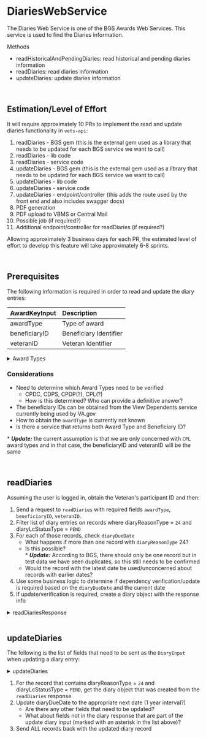 
# DiariesWebService

The Diaries Web Service is one of the BGS Awards Web Services.  This service is used to find the Diaries information. 

Methods
- readHistoricalAndPendingDiaries: read historical and pending diaries information
- readDiaries: read diaries information
- updateDiaries: update diaries information

<br>

## Estimation/Level of Effort
It will require approximately 10 PRs to implement the read and update diaries functionality in `vets-api`:
   1. readDiaries - BGS gem (this is the external gem used as a library that needs to be updated for each BGS service we want to call)
   2. readDiaries - lib code
   3. readDiaries - service code
   4. updateDiaries - BGS gem (this is the external gem used as a library that needs to be updated for each BGS service we want to call)
   5. updateDiaries - lib code
   6. updateDiaries - service code
   7. updateDiaries - endpoint/controller (this adds the route used by the front end and also includes swagger docs)
   8. PDF generation
   9. PDF upload to VBMS or Central Mail
  10. Possible job (if required?)
  11. Additional endpoint/controller for readDiaries (if required?)
  
Allowing approximately 3 business days for each PR, the estimated level of effort to develop this feature will take approximately 6-8 sprints.  

<br>

## Prerequisites

The following information is required in order to read and update the diary entries:

 | AwardKeyInput | Description            |
 | :------------ | :--------------------- |
 | awardType     | Type of award          |
 | beneficiaryID | Beneficiary Identifier |
 | veteranID     | Veteran Identifier     |

<details>
<summary>Award Types</summary>
<br>
 
 | Award Type | Description                                |
 | :--------- | :----------------------------------------- |
 | CPL        | Compensation/Pension Live                  |
 | BUR        | Burial                                     |
 | MOH        | Medal of Honor                             |
 | CA         | Clothing Allowance                         |
 | CPDC       | CPD Child                                  |
 | CPDS       | CPD Spouse                                 |
 | CPDP       | CPD Parent                                 |
 | 306V       | 306 Veteran                                |
 | 306S       | 306 Spouse                                 |
 | 306C       | 306 Child                                  |
 | OLV        | Old Law Veteran                            |
 | OLS        | Old Law Spouse                             |
 | OLC        | Old Law Child                              |
 | ACC        | Accrued                                    |
 | DCS        | Death Comp Spouse                          |
 | DCC        | Death Comp Child                           |
 | DCP        | Death Comp Parent                          |
 | 1312S      | 1312A Spouse                               |
 | 1312C      | 1312A Child                                |
 | 1312P      | 1312A Parent                               |
 | !EORP      | Emergency Officer's Retired Pay            |
 | SB         | CH 18 Spina Bifida                         |
 | BD         | CH 18 Child Birth Defects                  |
 | REPS       | Restored Entitlement Program for Survivors |
 
</details>

### Considerations
- Need to determine which Award Types need to be verified
  - CPDC, CDPS, CPDP(?), CPL(?)
  - How is this determined?  Who can provide a definitive answer?
- The beneficiary IDs can be obtained from the View Dependents service currently being used by VA.gov
- How to obtain the `awardType` is currently not known
- Is there a service that returns both Award Type and Beneficiary ID?  

\* ***Update:*** the current assumption is that we are only concerned with `CPL` award types and in that case, the beneficiaryID and veteranID will be the same

<br>

## readDiaries
Assuming the user is logged in, obtain the Veteran's participant ID and then:
1. Send a request to `readDiaries` with required fields `awardType`, `beneficiaryID`, `veteranID`.
2. Filter list of diary entries on records where diaryReasonType = `24` and diaryLcStatusType = `PEND`
3. For each of those records, check `diaryDueDate`
   - What happens if more than one record with `diaryReasonType` 24?
   - Is this possible?  
   \* ***Update:*** According to BGS, there should only be one record but in test data we have seen duplicates, so this still needs to be confirmed
   - Would the record with the latest date be used/unconcerned about records with earlier dates?  
4. Use some business logic to determine if dependency verification/update is required based on the `diaryDueDate` and the current date
5. If update/verification is required, create a diary object with the response info

<details>
<summary>readDiariesResponse</summary>
<br>

The DiaryResponse includes information about error level, dependency decisions, and diaries.  The diaries object contains a list of diary entries.  

ex. Diary:
```
    <Diary>
        <awardDiaryID>60147</awardDiaryID>
        <awardEventID>523390</awardEventID>
        <awardType>CPDS</awardType>
        <beneficaryID>123456</beneficaryID>
        <diaryDueDate>2016-02-01T00:00:00-06:00</diaryDueDate>
        <diaryLcStatusType>PEND</diaryLcStatusType>
        <diaryLcStatusTypeDescription>Pending</diaryLcStatusTypeDescription>
        <diaryReasonType>24</diaryReasonType>
        <diaryReasonTypeDescription>Issue Dependency Verification Form</diaryReasonTypeDescription>
        <firstNm>jane</firstNm>
        <lastName>smith</lastName>
        <modifiedAction>U</modifiedAction>
        <modifiedBy>s125rpa</modifiedBy>
        <modifiedDate>2016-02-01T07:35:35-06:00</modifiedDate>
        <modifiedLocation>283</modifiedLocation>
        <modifiedProcess>Diary 24 Testing</modifiedProcess>
        <payeeType>10</payeeType>
        <ptcpntDiaryID>819123</ptcpntDiaryID>
        <statusDate>2010-05-10T08:21:48-05:00</statusDate>
        <veteranID>819444</veteranID>
    </Diary>
```
</details>

<br>

## updateDiaries

The following is the list of fields that need to be sent as the `DiaryInput` when updating a diary entry:
<details>
<summary>updateDiaries</summary>
<br>

    AwardKeyInput
        awardType
        beneficiaryID
        veteranID
    <!--Zero or more repetitions:-->
    DiaryInput
        awardDiaryID
        awardEventID
        awardType
        beneficaryID
        diaryDueDate
        diaryLcStatusType
        diaryLcStatusTypeDescription
        * diaryObsoleteIndicator
        diaryReasonType
        diaryReasonTypeDescription
        * evrStatusType
        * fileNumber
        firstNm
        lastName
        * middleName
        modifiedAction
        modifiedBy
        modifiedDate
        modifiedLocation
        modifiedProcess
        payeeType
        ptcpntDiaryID
        * remarksText
        * salutation
        statusDate
        * suffix
        veteranID

</details>

1. For the record that contains diaryReasonType = `24` and diaryLcStatusType = `PEND`, get the diary object that was created from the `readDiaries` response
2. Update diaryDueDate to the appropriate next date (1 year interval?)
   - Are there any other fields that need to be updated?
   - What about fields not in the diary response that are part of the update diary input (marked with an asterisk in the list above)?
3. Send ALL records back with the updated diary record
